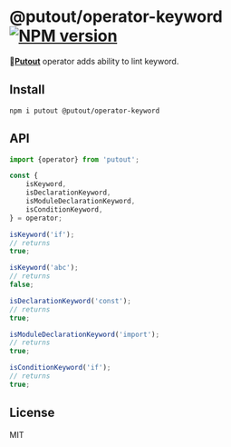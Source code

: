 # @putout/operator-keyword [![NPM version][NPMIMGURL]][NPMURL]

[NPMIMGURL]: https://img.shields.io/npm/v/@putout/operator-keyword.svg?style=flat&longCache=true
[NPMURL]: https://npmjs.org/package/@putout/operator-keyword "npm"

🐊[**Putout**](https://github.com/coderaiser/putout) operator adds ability to lint keyword.

## Install

```
npm i putout @putout/operator-keyword
```

## API

```js
import {operator} from 'putout';

const {
    isKeyword,
    isDeclarationKeyword,
    isModuleDeclarationKeyword,
    isConditionKeyword,
} = operator;

isKeyword('if');
// returns
true;

isKeyword('abc');
// returns
false;

isDeclarationKeyword('const');
// returns
true;

isModuleDeclarationKeyword('import');
// returns
true;

isConditionKeyword('if');
// returns
true;
```

## License

MIT
